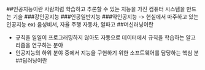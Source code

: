 ##인공지능이란
사람처럼 학습하고 추론할 수 있는 지능을 가진 컴퓨터 시스템을 만드는 기술
###강인공지능
###인공일반지능
###약인공지능
-> 현실에서 마주하고 있는 인공지능
  ex) 음성비서, 자율 주행 자동차, 알파고 
##머신러닝이란
- 규칙을 일일이 프로그래밍하지 않아도 자동으로 데이터에서 규칙을 학습하는 알고리즘을 연구하는 분야
- 인공지능의 하위 분야 중에서 지능을 구현하기 위한 소프트웨어를 담당하는 핵심 분
##딥러닝이란
